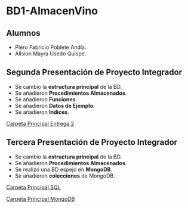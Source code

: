# BD1-AlmacenVino

## Alumnos
- Piero Fabricio Poblete Andía.
- Allsion Mayra Usedo Quispe.

## Segunda Presentación de Proyecto Integrador
- Se cambio la **estructura principal** de la BD.
- Se añadieron **Procedimientos Almacenados**.
- Se añadieron **Funciones**.
- Se añadieron **Datos de Ejemplo**.
- Se añadieron **Indices**.

[Carpeta Principal Entrega 2](BDvinito/entrega_2)

## Tercera Presentación de Proyecto Integrador
- Se cambio la **estructura principal** de la BD.
- Se añadieron **Procedimientos Almacenados**.
- Se realizó una BD espejo en **MongoDB**.
- Se añadieron **colecciones** de MongoDB.

[Carpeta Principal SQL](BDvinito/principal_sql)

[Carpeta Principal MongoDB](BDvinito/principal_mongoDB)
